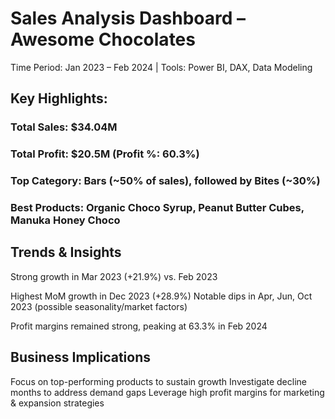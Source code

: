 # Sales Analysis Dashboard – Awesome Chocolates                                           
Time Period: Jan 2023 – Feb 2024 | Tools: Power BI, DAX, Data Modeling

## Key Highlights:         

### Total Sales:  $34.04M

### Total Profit: $20.5M (Profit %: 60.3%)

### Top Category: Bars (~50% of sales), followed by Bites (~30%)

### Best Products: Organic Choco Syrup, Peanut Butter Cubes, Manuka Honey Choco

## Trends & Insights
Strong growth in Mar 2023 (+21.9%) vs. Feb 2023

Highest MoM growth in Dec 2023 (+28.9%)
Notable dips in Apr, Jun, Oct 2023 (possible seasonality/market factors)

Profit margins remained strong, peaking at 63.3% in Feb 2024

## Business Implications
Focus on top-performing products to sustain growth
Investigate decline months to address demand gaps
Leverage high profit margins for marketing & expansion strategies
